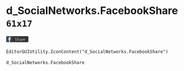 # d_SocialNetworks.FacebookShare `61x17`
<img src="/img/d_SocialNetworks.FacebookShare.png" width=61 height=17>

``` CSharp
EditorGUIUtility.IconContent("d_SocialNetworks.FacebookShare")
```
```
d_SocialNetworks.FacebookShare
```
